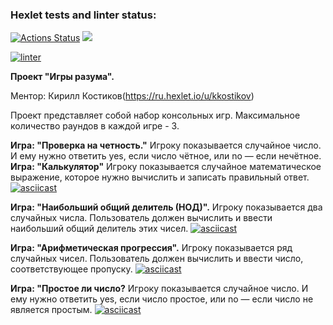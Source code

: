 ### Hexlet tests and linter status:
[![Actions Status](https://github.com/Kokorushka/frontend-project-lvl1/workflows/hexlet-check/badge.svg)](https://github.com/Kokorushka/frontend-project-lvl1/actions)
<a href="https://codeclimate.com/github/codeclimate/codeclimate/maintainability"><img src="https://api.codeclimate.com/v1/badges/a99a88d28ad37a79dbf6/maintainability" /></a>

[![linter](https://github.com/Kokorushka/frontend-project-lvl1/workflows/linter/badge.svg)](https://github.com/Kokorushka/frontend-project-lvl1/actions)

**Проект "Игры разума".**

Ментор: Кирилл Костиков(https://ru.hexlet.io/u/kkostikov)

Проект представляет собой набор консольных игр. Максимальное количество раундов в каждой игре - 3.

**Игра: "Проверка на четность."**
Игроку показывается случайное число. И ему нужно ответить yes, если число чётное, или no — если нечётное.
**Игра: "Калькулятор"**
Игроку показывается случайное математическое выражение, которое нужно вычислить и записать правильный ответ.
[![asciicast](https://asciinema.org/a/Z9oX1nwPjgDlpdTuGfWm4e7yh.svg)](https://asciinema.org/a/Z9oX1nwPjgDlpdTuGfWm4e7yh)

**Игра: "Наибольший общий делитель (НОД)".**
Игроку показывается два случайных числа. Пользователь должен вычислить и ввести наибольший общий делитель этих чисел.
[![asciicast](https://asciinema.org/a/zmLz5dvP8oYhHJsr0wbJ96eM7.svg)](https://asciinema.org/a/zmLz5dvP8oYhHJsr0wbJ96eM7)

**Игра: "Арифметическая прогрессия".**
Игроку показывается ряд случайных чисел. Пользователь должен вычислить и ввести число, соответствующее пропуску.
[![asciicast](https://asciinema.org/a/OhaTMtFYceviZR0rIKVxFmWSO.svg)](https://asciinema.org/a/OhaTMtFYceviZR0rIKVxFmWSO)

**Игра: "Простое ли число?**
Игроку показывается случайное число. И ему нужно ответить yes, если число простое, или no — если число не является простым.
[![asciicast](https://asciinema.org/a/9WF56BDkpGtqg9sPvkrXAogws.svg)](https://asciinema.org/a/9WF56BDkpGtqg9sPvkrXAogws)